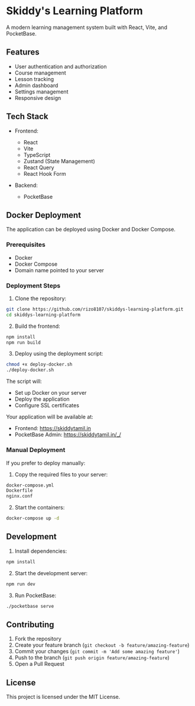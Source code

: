 # Skiddy's Learning Platform

A modern learning management system built with React, Vite, and PocketBase.

## Features

- User authentication and authorization
- Course management
- Lesson tracking
- Admin dashboard
- Settings management
- Responsive design

## Tech Stack

- Frontend:
  - React
  - Vite
  - TypeScript
  - Zustand (State Management)
  - React Query
  - React Hook Form

- Backend:
  - PocketBase

## Docker Deployment

The application can be deployed using Docker and Docker Compose.

### Prerequisites

- Docker
- Docker Compose
- Domain name pointed to your server

### Deployment Steps

1. Clone the repository:
```bash
git clone https://github.com/rizo8107/skiddys-learning-platform.git
cd skiddys-learning-platform
```

2. Build the frontend:
```bash
npm install
npm run build
```

3. Deploy using the deployment script:
```bash
chmod +x deploy-docker.sh
./deploy-docker.sh
```

The script will:
- Set up Docker on your server
- Deploy the application
- Configure SSL certificates

Your application will be available at:
- Frontend: https://skiddytamil.in
- PocketBase Admin: https://skiddytamil.in/_/

### Manual Deployment

If you prefer to deploy manually:

1. Copy the required files to your server:
```bash
docker-compose.yml
Dockerfile
nginx.conf
```

2. Start the containers:
```bash
docker-compose up -d
```

## Development

1. Install dependencies:
```bash
npm install
```

2. Start the development server:
```bash
npm run dev
```

3. Run PocketBase:
```bash
./pocketbase serve
```

## Contributing

1. Fork the repository
2. Create your feature branch (`git checkout -b feature/amazing-feature`)
3. Commit your changes (`git commit -m 'Add some amazing feature'`)
4. Push to the branch (`git push origin feature/amazing-feature`)
5. Open a Pull Request

## License

This project is licensed under the MIT License.
